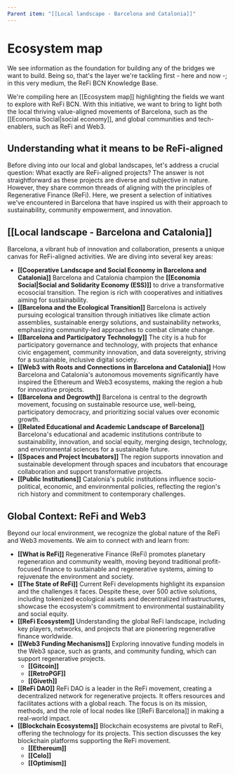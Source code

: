 ```yaml
---
Parent item: "[[Local landscape - Barcelona and Catalonia]]"
---
```

# Ecosystem map

We see information as the foundation for building any of the bridges we want to build. Being so, that's the layer we're tackling first - here and now -; in this very medium, the ReFi BCN Knowledge Base.

We're compiling here an [[Ecosystem map]] highlighting the fields we want to explore with ReFi BCN. With this initiative, we want to bring to light both the local thriving value-aligned movements of Barcelona, such as the [[Economia Social|social economy]], and global communities and tech-enablers, such as ReFi and Web3.

## Understanding what it means to be ReFi-aligned

Before diving into our local and global landscapes, let's address a crucial question: What exactly are ReFi-aligned projects? The answer is not straightforward as these projects are diverse and subjective in nature. However, they share common threads of aligning with the principles of Regenerative Finance (ReFi). Here, we present a selection of initiatives we've encountered in Barcelona that have inspired us with their approach to sustainability, community empowerment, and innovation.

## [[Local landscape - Barcelona and Catalonia]]
Barcelona, a vibrant hub of innovation and collaboration, presents a unique canvas for ReFi-aligned activities. We are diving into several key areas:

- **[[Cooperative Landscape and Social Economy in Barcelona and Catalonia]]**
    Barcelona and Catalonia champion the  **[[Economia Social|Social and Solidarity Economy (ESS)]]** to drive a transformative ecosocial transition. The region is rich with cooperatives and initiatives aiming for sustainability.
- **[[Barcelona and the Ecological Transition]]**
    Barcelona is actively pursuing ecological transition through initiatives like climate action assemblies, sustainable energy solutions, and sustainability networks, emphasizing community-led approaches to combat climate change.
- **[[Barcelona and Participatory Technology]]**
    The city is a hub for participatory governance and technology, with projects that enhance civic engagement, community innovation, and data sovereignty, striving for a sustainable, inclusive digital society.
- **[[Web3 with Roots and Connections in Barcelona and Catalonia]]**
    How Barcelona and Catalonia's autonomous movements significantly have inspired the Ethereum and Web3 ecosystems, making the region a hub for innovative projects.
- **[[Barcelona and Degrowth]]**
    Barcelona is central to the degrowth movement, focusing on sustainable resource use, well-being, participatory democracy, and prioritizing social values over economic growth.
- **[[Related Educational and Academic Landscape of Barcelona]]**
    Barcelona's educational and academic institutions contribute to sustainability, innovation, and social equity, merging design, technology, and environmental sciences for a sustainable future.
- **[[Spaces and Project Incubators]]**
    The region supports innovation and sustainable development through spaces and incubators that encourage collaboration and support transformative projects.
- **[[Public Institutions]]**
    Catalonia's public institutions influence socio-political, economic, and environmental policies, reflecting the region's rich history and commitment to contemporary challenges.


## Global Context: ReFi and Web3
Beyond our local environment, we recognize the global nature of the ReFi and Web3 movements. We aim to connect with and learn from:

- **[[What is ReFi]]**
    Regenerative Finance (ReFi) promotes planetary regeneration and community wealth, moving beyond traditional profit-focused finance to sustainable and regenerative systems, aiming to rejuvenate the environment and society.
- **[[The State of ReFi]]**
    Current ReFi developments highlight its expansion and the challenges it faces. Despite these, over 500 active solutions, including tokenized ecological assets and decentralized infrastructures, showcase the ecosystem's commitment to environmental sustainability and social equity.
- **[[ReFi Ecosystem]]**
    Understanding the global ReFi landscape, including key players, networks, and projects that are pioneering regenerative finance worldwide.
- **[[Web3 Funding Mechanisms]]**
    Exploring innovative funding models in the Web3 space, such as grants, and community funding, which can support regenerative projects.
    - **[[Gitcoin]]**
    - **[[RetroPGF]]**
    - **[[Giveth]]**
- **[[ReFi DAO]]**
    ReFi DAO is a leader in the ReFi movement, creating a decentralized network for regenerative projects. It offers resources and facilitates actions with a global reach. The focus is on its mission, methods, and the role of local nodes like [[ReFi Barcelona]] in making a real-world impact.
- **[[Blockchain Ecosystems]]**
    Blockchain ecosystems are pivotal to ReFi, offering the technology for its projects. This section discusses the key blockchain platforms supporting the ReFi movement.
    - **[[Ethereum]]**
    - **[[Celo]]**
    - **[[Optimism]]**